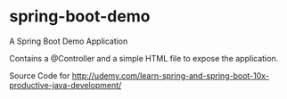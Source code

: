 # spring-boot-demo
A Spring Boot Demo Application

Contains a @Controller and a simple HTML file to expose the application.

Source Code for http://udemy.com/learn-spring-and-spring-boot-10x-productive-java-development/
